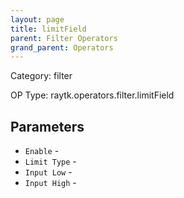 ```yaml
---
layout: page
title: limitField
parent: Filter Operators
grand_parent: Operators
---
```


Category: filter

OP Type: raytk.operators.filter.limitField

## Parameters

* `Enable` - 
* `Limit Type` - 
* `Input Low` - 
* `Input High` -
